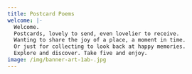 ```yaml
---
title: Postcard Poems
welcome: |-
  Welcome.
  Postcards, lovely to send, even lovelier to receive.
  Wanting to share the joy of a place, a moment in time.
  Or just for collecting to look back at happy memories.
  Explore and discover. Take five and enjoy.
image: /img/banner-art-1ab-.jpg
---
```

